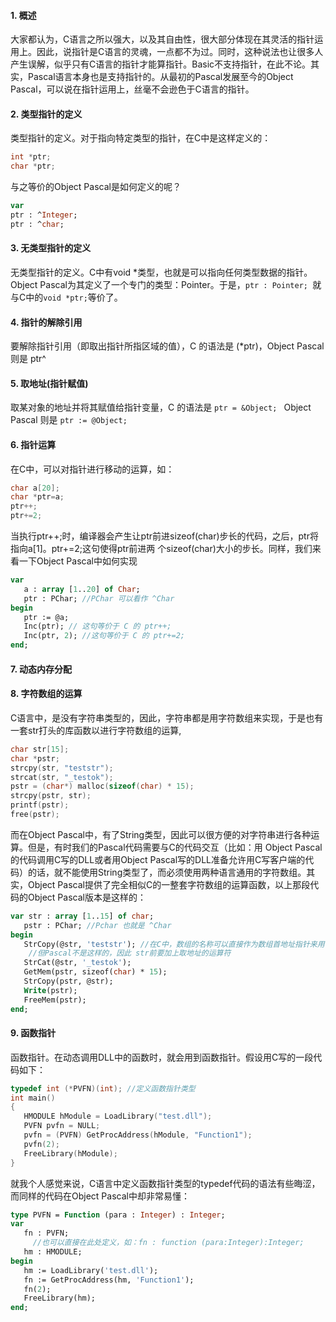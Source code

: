 #### 1. 概述

大家都认为，C语言之所以强大，以及其自由性，很大部分体现在其灵活的指针运用上。因此，说指针是C语言的灵魂，一点都不为过。同时，这种说法也让很多人产生误解，似乎只有C语言的指针才能算指针。Basic不支持指针，在此不论。其实，Pascal语言本身也是支持指针的。从最初的Pascal发展至今的Object Pascal，可以说在指针运用上，丝毫不会逊色于C语言的指针。  

#### 2. 类型指针的定义

类型指针的定义。对于指向特定类型的指针，在C中是这样定义的：

```c
int *ptr;
char *ptr;
```

与之等价的Object Pascal是如何定义的呢？

```pascal
var
ptr : ^Integer;
ptr : ^char;
```

#### 3. 无类型指针的定义

无类型指针的定义。C中有void *类型，也就是可以指向任何类型数据的指针。Object Pascal为其定义了一个专门的类型：Pointer。于是，`ptr : Pointer; `就与C中的`void *ptr;`等价了。

#### 4. 指针的解除引用

要解除指针引用（即取出指针所指区域的值），C 的语法是 (*ptr)，Object Pascal则是 ptr^

#### 5. 取地址(指针赋值)

取某对象的地址并将其赋值给指针变量，C 的语法是 `ptr = &Object; ` Object Pascal 则是 `ptr := @Object;  `

#### 6. 指针运算

在C中，可以对指针进行移动的运算，如：

```C
char a[20];
char *ptr=a;
ptr++;
ptr+=2;

```
当执行ptr++;时，编译器会产生让ptr前进sizeof(char)步长的代码，之后，ptr将指向a[1]。ptr+=2;这句使得ptr前进两 个sizeof(char)大小的步长。同样，我们来看一下Object Pascal中如何实现

```pascal
var
   a : array [1..20] of Char;
   ptr : PChar; //PChar 可以看作 ^Char
begin
   ptr := @a;
   Inc(ptr); // 这句等价于 C 的 ptr++;
   Inc(ptr, 2); //这句等价于 C 的 ptr+=2;
end;
```
#### 7. 动态内存分配

#### 8. 字符数组的运算

C语言中，是没有字符串类型的，因此，字符串都是用字符数组来实现，于是也有一套str打头的库函数以进行字符数组的运算,

```C
char str[15];
char *pstr;
strcpy(str, "teststr");
strcat(str, "_testok");
pstr = (char*) malloc(sizeof(char) * 15);
strcpy(pstr, str);
printf(pstr);
free(pstr);
```

而在Object Pascal中，有了String类型，因此可以很方便的对字符串进行各种运算。但是，有时我们的Pascal代码需要与C的代码交互（比如：用 Object Pascal的代码调用C写的DLL或者用Object Pascal写的DLL准备允许用C写客户端的代码）的话，就不能使用String类型了，而必须使用两种语言通用的字符数组。其实，Object Pascal提供了完全相似C的一整套字符数组的运算函数，以上那段代码的Object Pascal版本是这样的：

```pascal
var str : array [1..15] of char;
   pstr : PChar; //Pchar 也就是 ^Char
begin
   StrCopy(@str, 'teststr'); //在C中，数组的名称可以直接作为数组首地址指针来用
    //但Pascal不是这样的，因此 str前要加上取地址的运算符
   StrCat(@str, '_testok');
   GetMem(pstr, sizeof(char) * 15);
   StrCopy(pstr, @str);
   Write(pstr);
   FreeMem(pstr);
end;
```

#### 9. 函数指针

函数指针。在动态调用DLL中的函数时，就会用到函数指针。假设用C写的一段代码如下：

```c
typedef int (*PVFN)(int); //定义函数指针类型
int main()
{
   HMODULE hModule = LoadLibrary("test.dll");
   PVFN pvfn = NULL;
   pvfn = (PVFN) GetProcAddress(hModule, "Function1");
   pvfn(2);
   FreeLibrary(hModule);
}
```

就我个人感觉来说，C语言中定义函数指针类型的typedef代码的语法有些晦涩，而同样的代码在Object Pascal中却非常易懂：

```pascal
type PVFN = Function (para : Integer) : Integer;
var
   fn : PVFN;
     //也可以直接在此处定义，如：fn : function (para:Integer):Integer;
   hm : HMODULE;
begin
   hm := LoadLibrary('test.dll');
   fn := GetProcAddress(hm, 'Function1');
   fn(2);
   FreeLibrary(hm);
end;
```


